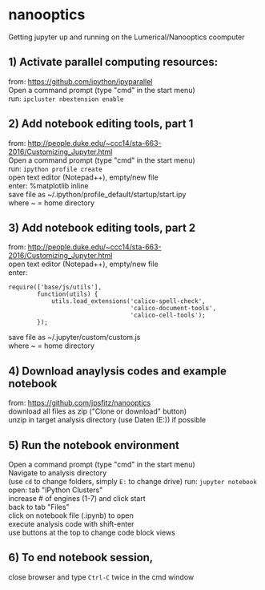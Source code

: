 # nanooptics
Getting jupyter up and running on the Lumerical/Nanooptics coomputer

## 1) Activate parallel computing resources:
from:  https://github.com/ipython/ipyparallel  
Open a command prompt (type "cmd" in the start menu)  
run:   ```ipcluster nbextension enable```  

## 2) Add notebook editing tools, part 1
from:  http://people.duke.edu/~ccc14/sta-663-2016/Customizing_Jupyter.html  
Open a command prompt (type "cmd" in the start menu)  
run:   ```ipython profile create```  
open text editor (Notepad++), empty/new file  
enter: %matplotlib inline  
save file as ~/.ipython/profile_default/startup/start.ipy  
 where ~ = home directory

## 3) Add notebook editing tools, part 2
from:  http://people.duke.edu/~ccc14/sta-663-2016/Customizing_Jupyter.html  
open text editor (Notepad++), empty/new file  
enter:  
```
require(['base/js/utils'],
        function(utils) {
            utils.load_extensions('calico-spell-check',
                                  'calico-document-tools',
                                  'calico-cell-tools');
        });
```
save file as ~/.jupyter/custom/custom.js  
 where ~ = home directory  

## 4) Download anaylysis codes and example notebook
from:  https://github.com/jpsfitz/nanooptics  
download all files as zip ("Clone or download" button)  
unzip in target analysis directory (use Daten (E:)) if possible  

## 5) Run the notebook environment
Open a command prompt (type "cmd" in the start menu)  
Navigate to analysis directory  
  (use ```cd``` to change folders, simply ```E:``` to change drive)
run:   ```jupyter notebook```  
open:  tab "IPython Clusters"  
increase # of engines (1-7) and click start  
back to tab "Files"  
click on notebook file (.ipynb) to open  
execute analysis code with shift-enter  
use buttons at the top to change code block views

## 6) To end notebook session,  
close browser and type ```Ctrl-C``` twice in the cmd window
